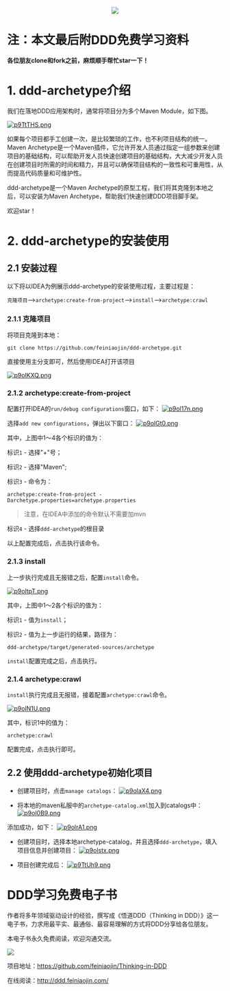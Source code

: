 <div align=center><img src="https://s1.ax1x.com/2023/05/22/p9o1OG6.png"/></div>

# 注：本文最后附DDD免费学习资料

**各位朋友clone和fork之前，麻烦顺手帮忙star一下！**

# 1. ddd-archetype介绍

我们在落地DDD应用架构时，通常将项目分为多个Maven Module，如下图。

[![p9TtTHS.png](https://s1.ax1x.com/2023/05/23/p9TtTHS.png)](https://imgse.com/i/p9TtTHS)

如果每个项目都手工创建一次，是比较繁琐的工作，也不利项目结构的统一。Maven
Archetype是一个Maven插件，它允许开发人员通过指定一组参数来创建项目的基础结构，可以帮助开发人员快速创建项目的基础结构，大大减少开发人员在创建项目时所需的时间和精力，并且可以确保项目结构的一致性和可重用性，从而提高代码质量和可维护性。

ddd-archetype是一个Maven Archetype的原型工程，我们将其克隆到本地之后，可以安装为Maven Archetype，帮助我们快速创建DDD项目脚手架。

欢迎star！

# 2. ddd-archetype的安装使用

## 2.1 安装过程

以下将以IDEA为例展示ddd-archetype的安装使用过程，主要过程是：

`克隆项目`-->`archetype:create-from-project`-->`install`-->`archetype:crawl`

### 2.1.1 克隆项目

将项目克隆到本地：

```shell
git clone https://github.com/feiniaojin/ddd-archetype.git
```

直接使用主分支即可，然后使用IDEA打开该项目

[![p9olKXQ.png](https://s1.ax1x.com/2023/05/22/p9olKXQ.png)](https://imgse.com/i/p9olKXQ)

### 2.1.2 archetype:create-from-project

配置打开IDEA的`run/debug configurations`窗口，如下：
[![p9ol17n.png](https://s1.ax1x.com/2023/05/22/p9ol17n.png)](https://imgse.com/i/p9ol17n)

选择`add new configurations`，弹出以下窗口：
[![p9olGt0.png](https://s1.ax1x.com/2023/05/22/p9olGt0.png)](https://imgse.com/i/p9olGt0)

其中，上图中1～4各个标识的值为：

标识`1` - 选择"+"号；

标识`2` - 选择"Maven";

标识`3` - 命令为：

```shell
archetype:create-from-project -Darchetype.properties=archetype.properties
```

> 注意，在IDEA中添加的命令默认不需要加mvn

标识`4` - 选择`ddd-archetype`的根目录

以上配置完成后，点击执行该命令。

### 2.1.3 install

上一步执行完成且无报错之后，配置`install`命令。

[![p9oltpT.png](https://s1.ax1x.com/2023/05/22/p9oltpT.png)](https://imgse.com/i/p9oltpT)

其中，上图中1～2各个标识的值为：

标识`1` - 值为`install`；

标识`2` - 值为上一步运行的结果，路径为：

```
ddd-archetype/target/generated-sources/archetype
```

`install`配置完成之后，点击执行。

### 2.1.4 archetype:crawl

`install`执行完成且无报错，接着配置`archetype:crawl`命令。

[![p9olN1U.png](https://s1.ax1x.com/2023/05/22/p9olN1U.png)](https://imgse.com/i/p9olN1U)

其中，标识1中的值为：

```shell
archetype:crawl
```

配置完成，点击执行即可。

## 2.2 使用ddd-archetype初始化项目

- 创建项目时，点击`manage catalogs`：
[![p9olaX4.png](https://s1.ax1x.com/2023/05/22/p9olaX4.png)](https://imgse.com/i/p9olaX4)

- 将本地的maven私服中的`archetype-catalog.xml`加入到catalogs中：
[![p9ol0B9.png](https://s1.ax1x.com/2023/05/22/p9ol0B9.png)](https://imgse.com/i/p9ol0B9)

添加成功，如下：
[![p9olrA1.png](https://s1.ax1x.com/2023/05/22/p9olrA1.png)](https://imgse.com/i/p9olrA1)

- 创建项目时，选择本地archetype-catalog，并且选择`ddd-archetype`，填入项目信息并创建项目：
[![p9olstx.png](https://s1.ax1x.com/2023/05/22/p9olstx.png)](https://imgse.com/i/p9olstx)

- 项目创建完成后：
  [![p9TtUh9.png](https://s1.ax1x.com/2023/05/23/p9TtUh9.png)](https://imgse.com/i/p9TtUh9)
  
# DDD学习免费电子书

作者将多年领域驱动设计的经验，撰写成《悟道DDD（Thinking in DDD）》这一电子书，力求用最平实、最通俗、最容易理解的方式将DDD分享给各位朋友。

本电子书永久免费阅读，欢迎沟通交流。

![](https://s1.ax1x.com/2023/06/27/pCa5cm6.png)

项目地址：https://github.com/feiniaojin/Thinking-in-DDD 

在线阅读：http://ddd.feiniaojin.com/
